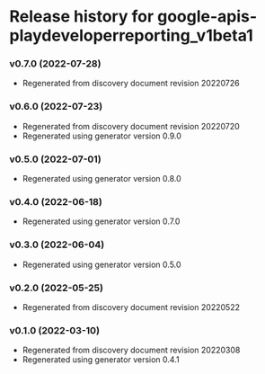 # Release history for google-apis-playdeveloperreporting_v1beta1

### v0.7.0 (2022-07-28)

* Regenerated from discovery document revision 20220726

### v0.6.0 (2022-07-23)

* Regenerated from discovery document revision 20220720
* Regenerated using generator version 0.9.0

### v0.5.0 (2022-07-01)

* Regenerated using generator version 0.8.0

### v0.4.0 (2022-06-18)

* Regenerated using generator version 0.7.0

### v0.3.0 (2022-06-04)

* Regenerated using generator version 0.5.0

### v0.2.0 (2022-05-25)

* Regenerated from discovery document revision 20220522

### v0.1.0 (2022-03-10)

* Regenerated from discovery document revision 20220308
* Regenerated using generator version 0.4.1

